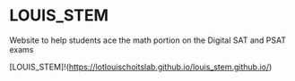 # LOUIS_STEM 

Website to help students ace the math portion on the Digital SAT and PSAT exams

[LOUIS_STEM]!(https://lotlouischoitslab.github.io/louis_stem.github.io/)